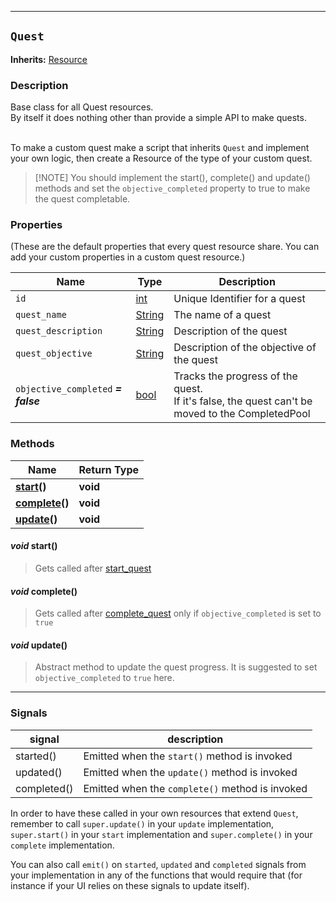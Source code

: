 --------------

## `Quest`
**Inherits:** [Resource](https://docs.godotengine.org/en/stable/classes/class_resource.html)
### Description

Base class for all Quest resources.<br>
By itself it does nothing other than provide a simple API to make quests.<br><br>

To make a custom quest make a script that inherits `Quest` and implement your own logic, then create a Resource of the type of your custom quest.<br>
> [!NOTE] You should implement the start(), complete()  and update() methods and set the `objective_completed` property to true to make the quest completable.



### Properties

(These are the default properties that every quest resource share. You can add your custom properties in a custom quest resource.)

| Name           | Type        | Description |
| ---------------| ------------| ------------|
| `id`           | [int](https://docs.godotengine.org/en/stable/classes/class_int.html) | Unique Identifier for a quest |
| `quest_name`   | [String](https://docs.godotengine.org/en/stable/classes/class_string.html) | The name of a quest |
| `quest_description` | [String](https://docs.godotengine.org/en/stable/classes/class_string.html) | Description of the quest |
| `quest_objective` | [String](https://docs.godotengine.org/en/stable/classes/class_string.html) | Description of the objective of the quest |
| `objective_completed` **_= false_** | [bool](https://docs.godotengine.org/en/stable/classes/class_bool.html) | Tracks the progress of the quest.<br>If it's false, the quest can't be moved to the CompletedPool | 

### Methods

| Name | Return Type |
| ---- | ----------- |
| [**start**](#void-start)**()** | **void** |
| [**complete**](#void-complete)**()** | **void** |
| [**update**](#void-update)**()** | **void** |

#### _void_ **start()**
> Gets called after [start_quest](#quest-start_questquest-quest) 
#### _void_ **complete()**
> Gets called after [complete_quest](#quest-complete_questquest-quest) only if `objective_completed` is set to `true`
#### _void_ **update()**
> Abstract method to update the quest progress. It is suggested to set `objective_completed` to `true` here.

--------------

### Signals

| signal | description |
| ------ | ----------- |
| started() | Emitted when the `start()` method is invoked |
| updated() | Emitted when the `update()` method is invoked |
| completed() | Emitted when the `complete()` method is invoked |

In order to have these called in your own resources that extend `Quest`, remember to call `super.update()` in your `update` implementation, `super.start()` in your `start` implementation and `super.complete()` in your `complete` implementation.

You can also call `emit()` on `started`, `updated` and `completed` signals from your implementation in any of the functions that would require that (for instance if your UI relies on these signals to update itself).
